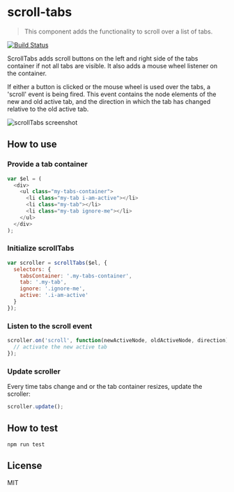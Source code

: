 # scroll-tabs

> This component adds the functionality to scroll over a list of tabs.

[![Build Status](https://travis-ci.org/davcs86/scroll-tabs.svg?branch=master)](https://travis-ci.org/davcs86/scroll-tabs)

ScrollTabs adds scroll buttons on the left and right side of the tabs container
if not all tabs are visible. It also adds a mouse wheel listener on the
container.

If either a button is clicked or the mouse wheel is used over the tabs,
a 'scroll' event is being fired. This event contains the node elements
of the new and old active tab, and the direction in which the tab has
changed relative to the old active tab.

![scrollTabs screenshot](https://raw.githubusercontent.com/bpmn-io/scroll-tabs/master/docs/screencast.gif "scrollTabs screenshot")

## How to use

### Provide a tab container
 
```javascript
var $el = (
  <div>
    <ul class="my-tabs-container">
      <li class="my-tab i-am-active"></li>
      <li class="my-tab"></li>
      <li class="my-tab ignore-me"></li>
    </ul>
  </div>
);
```

### Initialize scrollTabs

```javascript
var scroller = scrollTabs($el, {
  selectors: {
    tabsContainer: '.my-tabs-container',
    tab: '.my-tab',
    ignore: '.ignore-me',
    active: '.i-am-active'
  }
});
```
 
### Listen to the scroll event

```javascript
scroller.on('scroll', function(newActiveNode, oldActiveNode, direction) {
  // activate the new active tab
});
```

### Update scroller

Every time tabs change and or the tab container resizes, update the scroller:

```javascript
scroller.update();
```

## How to test

```
npm run test
```

## License

MIT

